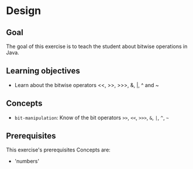 # Design

## Goal

The goal of this exercise is to teach the student about bitwise operations in Java.

## Learning objectives

- Learn about the bitwise operators <<, >>, >>>, &, |, ^ and ~

## Concepts

- `bit-manipulation`: Know of the bit operators `>>`, `<<`, `>>>`, `&`, `|`, `^`, `~`

## Prerequisites

This exercise's prerequisites Concepts are:

- 'numbers'
